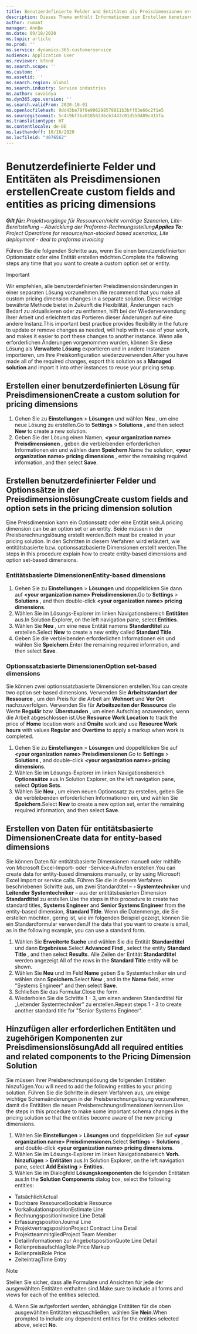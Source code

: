 ```yaml
---
title: Benutzerdefinierte Felder und Entitäten als Preisdimensionen erstellen
description: Dieses Thema enthält Informationen zum Erstellen benutzerdefinierter Optionssätze oder Entitäten.
author: rumant
manager: AnnBe
ms.date: 09/18/2020
ms.topic: article
ms.prod: ''
ms.service: dynamics-365-customerservice
audience: Application User
ms.reviewer: kfend
ms.search.scope: ''
ms.custom: ''
ms.assetid: ''
ms.search.region: Global
ms.search.industry: Service industries
ms.author: suvaidya
ms.dyn365.ops.version: ''
ms.search.validFrom: 2020-10-01
ms.openlocfilehash: 9dd43be79f8e906298578911b3bff03e66c2f1e5
ms.sourcegitcommit: 5c4c9bf3ba018562d6cb3443c01d550489c415fa
ms.translationtype: HT
ms.contentlocale: de-DE
ms.lasthandoff: 10/16/2020
ms.locfileid: "4076562"
---
```

# <a name="create-custom-fields-and-entities-as-pricing-dimensions"></a><span data-ttu-id="48834-103">Benutzerdefinierte Felder und Entitäten als Preisdimensionen erstellen</span><span class="sxs-lookup"><span data-stu-id="48834-103">Create custom fields and entities as pricing dimensions</span></span>

<span data-ttu-id="48834-104">_**Gilt für:** Projektvorgänge für Ressourcen/nicht vorrätige Szenarien, Lite-Bereitstellung – Abwicklung der Proforma-Rechnungsstellung_</span><span class="sxs-lookup"><span data-stu-id="48834-104">_**Applies To:** Project Operations for resource/non-stocked based scenarios, Lite deployment - deal to proforma invoicing_</span></span>

<span data-ttu-id="48834-105">Führen Sie die folgenden Schritte aus, wenn Sie einen benutzerdefinierten Optionssatz oder eine Entität erstellen möchten.</span><span class="sxs-lookup"><span data-stu-id="48834-105">Complete the following steps any time that you want to create a custom option set or entity.</span></span>

> [!IMPORTANT]
> <span data-ttu-id="48834-106">Wir empfehlen, alle benutzerdefinierten Preisdimensionsänderungen in einer separaten Lösung vorzunehmen.</span><span class="sxs-lookup"><span data-stu-id="48834-106">We recommend that you make all custom pricing dimension changes in a separate solution.</span></span> <span data-ttu-id="48834-107">Diese wichtige bewährte Methode bietet in Zukunft die Flexibilität, Änderungen nach Bedarf zu aktualisieren oder zu entfernen, hilft bei der Wiederverwendung Ihrer Arbeit und erleichtert das Portieren dieser Änderungen auf eine andere Instanz.</span><span class="sxs-lookup"><span data-stu-id="48834-107">This important best practice provides flexibility in the future to update or remove changes as needed, will help with re-use of your work, and makes it easier to port these changes to another instance.</span></span> <span data-ttu-id="48834-108">Wenn alle erforderlichen Änderungen vorgenommen wurden, können Sie diese Lösung als **Verwaltete Lösung** exportieren und in andere Instanzen importieren, um Ihre Preiskonfiguration wiederzuverwenden.</span><span class="sxs-lookup"><span data-stu-id="48834-108">After you have made all of the required changes, export this solution as a **Managed solution** and import it into other instances to reuse your pricing setup.</span></span>


## <a name="create-a-custom-solution-for-pricing-dimensions"></a><span data-ttu-id="48834-109">Erstellen einer benutzerdefinierten Lösung für Preisdimensionen</span><span class="sxs-lookup"><span data-stu-id="48834-109">Create a custom solution for pricing dimensions</span></span>
1. <span data-ttu-id="48834-110">Gehen Sie zu **Einstellungen** > **Lösungen** und wählen **Neu** , um eine neue Lösung zu erstellen.</span><span class="sxs-lookup"><span data-stu-id="48834-110">Go to **Settings** > **Solutions** , and then select **New** to create a new solution.</span></span> 
2. <span data-ttu-id="48834-111">Geben Sie der Lösung einen Namen, **\<your organization name> Preisdimensionen** , geben die verbleibenden erforderlichen Informationen ein und wählen dann **Speichern**.</span><span class="sxs-lookup"><span data-stu-id="48834-111">Name the solution, **\<your organization name> pricing dimensions** , enter the remaining required information, and then select **Save**.</span></span>
  
## <a name="create-custom-fields-and-option-sets-in-the-pricing-dimension-solution"></a><span data-ttu-id="48834-112">Erstellen benutzerdefinierter Felder und Optionssätze in der Preisdimensionslösung</span><span class="sxs-lookup"><span data-stu-id="48834-112">Create custom fields and option sets in the pricing dimension solution</span></span>

<span data-ttu-id="48834-113">Eine Preisdimension kann ein Optionssatz oder eine Entität sein.</span><span class="sxs-lookup"><span data-stu-id="48834-113">A pricing dimension can be an option set or an entity.</span></span> <span data-ttu-id="48834-114">Beide müssen in der Preisberechnungslösung erstellt werden.</span><span class="sxs-lookup"><span data-stu-id="48834-114">Both must be created in your pricing solution.</span></span> <span data-ttu-id="48834-115">In den Schritten in diesem Verfahren wird erläutert, wie entitätsbasierte bzw. optionssatzbasierte Dimensionen erstellt werden.</span><span class="sxs-lookup"><span data-stu-id="48834-115">The steps in this procedure explain how to create entity-based dimensions and option set-based dimensions.</span></span>

### <a name="entity-based-dimensions"></a><span data-ttu-id="48834-116">Entitätsbasierte Dimensionen</span><span class="sxs-lookup"><span data-stu-id="48834-116">Entity-based dimensions</span></span>

1. <span data-ttu-id="48834-117">Gehen Sie zu **Einstellungen** > **Lösungen** und doppelklicken Sie dann auf **\<your organization name> Preisdimensionen**.</span><span class="sxs-lookup"><span data-stu-id="48834-117">Go to **Settings** > **Solutions** , and then double-click **\<your organization name> pricing dimensions**.</span></span>
2. <span data-ttu-id="48834-118">Wählen Sie im Lösungs-Explorer im linken Navigationsbereich **Entitäten** aus.</span><span class="sxs-lookup"><span data-stu-id="48834-118">In Solution Explorer, on the left navigation pane, select **Entities**.</span></span>
3. <span data-ttu-id="48834-119">Wählen Sie **Neu** , um eine neue Entität namens **Standardtitel** zu erstellen.</span><span class="sxs-lookup"><span data-stu-id="48834-119">Select **New** to create a new entity called **Standard Title**.</span></span> 
4. <span data-ttu-id="48834-120">Geben Sie die verbleibenden erforderlichen Informationen ein und wählen Sie **Speichern**.</span><span class="sxs-lookup"><span data-stu-id="48834-120">Enter the remaining required information, and then select **Save**.</span></span>


### <a name="option-set-based-dimensions"></a><span data-ttu-id="48834-121">Optionssatzbasierte Dimensionen</span><span class="sxs-lookup"><span data-stu-id="48834-121">Option set-based dimensions</span></span> 
<span data-ttu-id="48834-122">Sie können zwei optionssatzbasierte Dimensionen erstellen.</span><span class="sxs-lookup"><span data-stu-id="48834-122">You can create two option set-based dimensions.</span></span> <span data-ttu-id="48834-123">Verwenden Sie **Arbeitsstandort der Ressource** , um den Preis für die Arbeit am **Wohnort** und  **Vor Ort** nachzuverfolgen. Verwenden Sie für **Arbeitszeiten der Ressource** die Werte **Regulär** bzw. **Überstunden** , um einen Aufschlag anzuwenden, wenn die Arbeit abgeschlossen ist.</span><span class="sxs-lookup"><span data-stu-id="48834-123">Use **Resource Work Location** to track the price of **Home** location work and **Onsite** work and use **Resource Work hours** with values **Regular** and **Overtime** to apply a markup when work is completed.</span></span>


1. <span data-ttu-id="48834-124">Gehen Sie zu **Einstellungen** > **Lösungen** und doppelklicken Sie auf  **\<your organization name> Preisdimensionen**.</span><span class="sxs-lookup"><span data-stu-id="48834-124">Go to **Settings** > **Solutions** , and double-click  **\<your organization name> pricing dimensions**.</span></span> 
2. <span data-ttu-id="48834-125">Wählen Sie im Lösungs-Explorer im linken Navigationsbereich **Optionssätze** aus.</span><span class="sxs-lookup"><span data-stu-id="48834-125">In Solution Explorer, on the left navigation pane, select  **Option Sets**.</span></span> 
3. <span data-ttu-id="48834-126">Wählen Sie **Neu** , um einen neuen Optionssatz zu erstellen, geben Sie die verbleibenden erforderlichen Informationen ein, und wählen Sie **Speichern**.</span><span class="sxs-lookup"><span data-stu-id="48834-126">Select **New** to create a new option set, enter the remaining required information, and then select **Save**.</span></span>

## <a name="create-data-for-entity-based-dimensions"></a><span data-ttu-id="48834-127">Erstellen von Daten für entitätsbasierte Dimensionen</span><span class="sxs-lookup"><span data-stu-id="48834-127">Create data for entity-based dimensions</span></span>

<span data-ttu-id="48834-128">Sie können Daten für entitätsbasierte Dimensionen manuell oder mithilfe von Microsoft Excel-Import- oder -Service-Aufrufen erstellen.</span><span class="sxs-lookup"><span data-stu-id="48834-128">You can create data for entity-based dimensions manually, or by using Microsoft Excel import or service calls.</span></span> <span data-ttu-id="48834-129">Führen Sie die in diesem Verfahren beschriebenen Schritte aus, um zwei Standardtitel – **- Systemtechniker** und **Leitender Systemtechniker** – aus der entitätsbasierten Dimension **Standardtitel** zu erstellen.</span><span class="sxs-lookup"><span data-stu-id="48834-129">Use the steps in this procedure to create two standard titles, **Systems Engineer** and **Senior Systems Engineer** from the entity-based dimension, **Standard Title**.</span></span> <span data-ttu-id="48834-130">Wenn die Datenmenge, die Sie erstellen möchten, gering ist, wie im folgenden Beispiel gezeigt, können Sie ein Standardformular verwenden.</span><span class="sxs-lookup"><span data-stu-id="48834-130">If the data that you want to create is small, as in the following example, you can use a standard form.</span></span>

1. <span data-ttu-id="48834-131">Wählen Sie **Erweiterte Suche** und wählen Sie die Entität **Standardtitel** und dann **Ergebnisse**.</span><span class="sxs-lookup"><span data-stu-id="48834-131">Select **Advanced Find** , select the entity **Standard Title** , and then select **Results**.</span></span> <span data-ttu-id="48834-132">Alle Zeilen der Entität **Standardtitel** werden angezeigt.</span><span class="sxs-lookup"><span data-stu-id="48834-132">All of the rows in the **Standard Title** entity will be shown.</span></span>
2. <span data-ttu-id="48834-133">Wählen Sie **Neu** und im Feld **Name** geben Sie Systemtechniker ein und wählen dann **Speichern**.</span><span class="sxs-lookup"><span data-stu-id="48834-133">Select **New** , and in the **Name** field, enter "Systems Engineer" and then select **Save**.</span></span>
3. <span data-ttu-id="48834-134">Schließen Sie das Formular.</span><span class="sxs-lookup"><span data-stu-id="48834-134">Close the form.</span></span> 
4. <span data-ttu-id="48834-135">Wiederholen Sie die Schritte 1 - 3, um einen anderen Standardtitel für „Leitender Systemtechniker” zu erstellen.</span><span class="sxs-lookup"><span data-stu-id="48834-135">Repeat steps 1 - 3 to create another standard title for "Senior Systems Engineer".</span></span>

## <a name="add-all-required-entities-and-related-components-to-the-pricing-dimension-solution"></a><span data-ttu-id="48834-136">Hinzufügen aller erforderlichen Entitäten und zugehörigen Komponenten zur Preisdimensionslösung</span><span class="sxs-lookup"><span data-stu-id="48834-136">Add all required entities and related components to the Pricing Dimension Solution</span></span>
<span data-ttu-id="48834-137">Sie müssen Ihrer Preisberechnungslösung die folgenden Entitäten hinzufügen.</span><span class="sxs-lookup"><span data-stu-id="48834-137">You will need to add the following entities to your pricing solution.</span></span> <span data-ttu-id="48834-138">Führen Sie die Schritte in diesem Verfahren aus, um einige wichtige Schemaänderungen in der Preisberechnungslösung vorzunehmen, damit die Entitäten die neuen Preisberechnungsdimensionen kennen.</span><span class="sxs-lookup"><span data-stu-id="48834-138">Use the steps in this procedure to make some important schema changes in the pricing solution so that the entities become aware of the new pricing dimensions.</span></span>

1. <span data-ttu-id="48834-139">Wählen Sie **Einstellungen** > **Lösungen** und doppelklicken Sie auf **\<your organization name> Preisdimensionen**.</span><span class="sxs-lookup"><span data-stu-id="48834-139">Select **Settings** > **Solutions** , and double-click **\<your organization name> pricing dimensions**.</span></span> 
2. <span data-ttu-id="48834-140">Wählen Sie im Lösungs-Explorer im linken Navigationsbereich **Vorh. hinzufügen** > **Entitäten** aus.</span><span class="sxs-lookup"><span data-stu-id="48834-140">In Solution Explorer, on the left navigation pane, select **Add Existing** > **Entities**.</span></span>
3. <span data-ttu-id="48834-141">Wählen Sie im Dialogfeld **Lösungskomponenten** die folgenden Entitäten aus:</span><span class="sxs-lookup"><span data-stu-id="48834-141">In the **Solution Components** dialog box, select the following entities:</span></span>

  - <span data-ttu-id="48834-142">Tatsächlich</span><span class="sxs-lookup"><span data-stu-id="48834-142">Actual</span></span>
  - <span data-ttu-id="48834-143">Buchbare Ressource</span><span class="sxs-lookup"><span data-stu-id="48834-143">Bookable Resource</span></span>
  - <span data-ttu-id="48834-144">Vorkalkulationsposition</span><span class="sxs-lookup"><span data-stu-id="48834-144">Estimate Line</span></span>
  - <span data-ttu-id="48834-145">Rechnungsposition</span><span class="sxs-lookup"><span data-stu-id="48834-145">Invoice Line Detail</span></span>
  - <span data-ttu-id="48834-146">Erfassungsposition</span><span class="sxs-lookup"><span data-stu-id="48834-146">Journal Line</span></span>
  - <span data-ttu-id="48834-147">Projektvertragsposition</span><span class="sxs-lookup"><span data-stu-id="48834-147">Project Contract Line Detail</span></span>
  - <span data-ttu-id="48834-148">Projektteammitglied</span><span class="sxs-lookup"><span data-stu-id="48834-148">Project Team Member</span></span>
  - <span data-ttu-id="48834-149">Detailinformationen zur Angebotsposition</span><span class="sxs-lookup"><span data-stu-id="48834-149">Quote Line Detail</span></span>
  - <span data-ttu-id="48834-150">Rollenpreisaufschlag</span><span class="sxs-lookup"><span data-stu-id="48834-150">Role Price Markup</span></span>
  - <span data-ttu-id="48834-151">Rollenpreis</span><span class="sxs-lookup"><span data-stu-id="48834-151">Role Price</span></span> 
  - <span data-ttu-id="48834-152">Zeiteintrag</span><span class="sxs-lookup"><span data-stu-id="48834-152">Time Entry</span></span> 


> [!NOTE]
> <span data-ttu-id="48834-153">Stellen Sie sicher, dass alle Formulare und Ansichten für jede der ausgewählten Entitäten enthalten sind.</span><span class="sxs-lookup"><span data-stu-id="48834-153">Make sure to include all forms and views for each of the entities selected.</span></span>

4. <span data-ttu-id="48834-154">Wenn Sie aufgefordert werden, abhängige Entitäten für die oben ausgewählten Entitäten einzuschließen, wählen Sie **Nein**.</span><span class="sxs-lookup"><span data-stu-id="48834-154">When prompted to include any dependent entities for the entities selected above, select **No**.</span></span>

